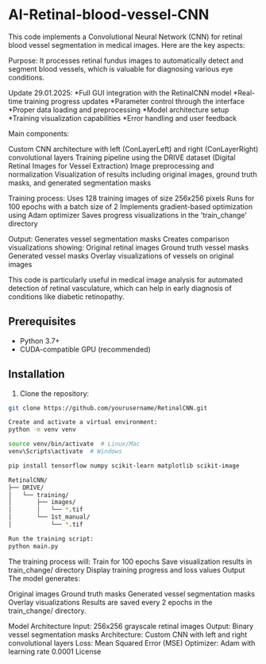 # AI-Retinal-blood-vessel-CNN
This code implements a Convolutional Neural Network (CNN) for retinal blood vessel segmentation in medical images. Here are the key aspects:

Purpose: It processes retinal fundus images to automatically detect and segment blood vessels, which is valuable for diagnosing various eye conditions.

Update 29.01.2025:
*Full GUI integration with the RetinalCNN model
*Real-time training progress updates
*Parameter control through the interface
*Proper data loading and preprocessing
*Model architecture setup
*Training visualization capabilities
*Error handling and user feedback


Main components:

Custom CNN architecture with left (ConLayerLeft) and right (ConLayerRight) convolutional layers
Training pipeline using the DRIVE dataset (Digital Retinal Images for Vessel Extraction)
Image preprocessing and normalization
Visualization of results including original images, ground truth masks, and generated segmentation masks

Training process:
Uses 128 training images of size 256x256 pixels
Runs for 100 epochs with a batch size of 2
Implements gradient-based optimization using Adam optimizer
Saves progress visualizations in the 'train_change' directory

Output:
Generates vessel segmentation masks
Creates comparison visualizations showing:
Original retinal images
Ground truth vessel masks
Generated vessel masks
Overlay visualizations of vessels on original images

This code is particularly useful in medical image analysis for automated detection of retinal vasculature, which can help in early diagnosis of conditions like diabetic retinopathy.

## Prerequisites

- Python 3.7+
- CUDA-compatible GPU (recommended)

## Installation

1. Clone the repository:
```bash
git clone https://github.com/yourusername/RetinalCNN.git

Create and activate a virtual environment:
python -m venv venv

source venv/bin/activate  # Linux/Mac
venv\Scripts\activate  # Windows

pip install tensorflow numpy scikit-learn matplotlib scikit-image

RetinalCNN/
├── DRIVE/
│   └── training/
│       ├── images/
│       │   └── *.tif
│       └── 1st_manual/
│           └── *.tif

Run the training script:
python main.py

```
The training process will:
Train for 100 epochs
Save visualization results in train_change/ directory
Display training progress and loss values
Output
The model generates:

Original images
Ground truth masks
Generated vessel segmentation masks
Overlay visualizations
Results are saved every 2 epochs in the train_change/ directory.

Model Architecture
Input: 256x256 grayscale retinal images
Output: Binary vessel segmentation masks
Architecture: Custom CNN with left and right convolutional layers
Loss: Mean Squared Error (MSE)
Optimizer: Adam with learning rate 0.0001
License

